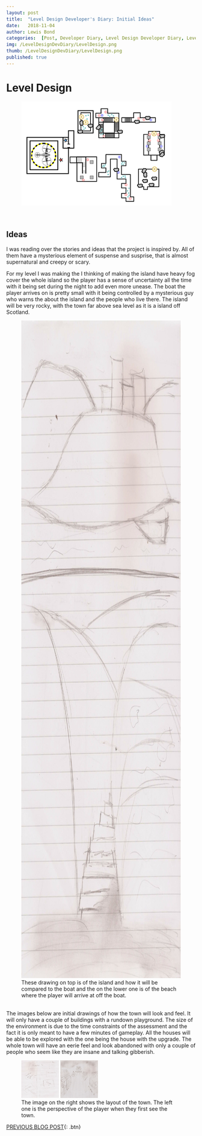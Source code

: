 ```yaml
---
layout: post
title:  "Level Design Developer's Diary: Initial Ideas"
date:   2018-11-04
author: Lewis Bond
categories:  [Post, Developer Diary, Level Design Developer Diary, Level Design Assessment]
img: /LevelDesignDevDiary/LevelDesign.png
thumb: /LevelDesignDevDiary/LevelDesign.png
published: true
---
```


<!--more-->

# Level Design

<figure>
    <a href="/assets/img/blog/LevelDesignDevDiary/LevelDesign.png"><img src="/assets/img/blog/LevelDesignDevDiary/LevelDesign.png"></a>
    <figcaption></figcaption>
</figure>
<br/>

## Ideas

I was reading over the stories and ideas that the project is inspired by. All of them have a mysterious element of suspense and susprise, that is almost supernatural and creepy or scary. 

For my level I was making the I thinking of making the island have heavy fog cover the whole island so the player has a sense of uncertainty all the time with it being set during the night to add even more unease. The boat the player arrives on is pretty small with it being controlled by a mysterious guy who warns the about the island and the people who live there. The island will be very rocky, with the town far above sea level as it is a island off Scotland.

<figure>
    <a href="/assets/img/blog/LevelDesignDevDiary/LDAssIslandandBeachDesigns.jpg"><img src="/assets/img/blog/LevelDesignDevDiary/LDAssIslandandBeachDesigns.jpg" height="1744" width="1159"></a>
    <figcaption>These drawing on top is of the island and how it will be compared to the boat and the on the lower one is of the beach where the player will arrive at off the boat.</figcaption>
</figure>

<br/>
The images below are initial drawings of how the town will look and feel. It will only have a couple of buildings with a rundown playground. The size of the environment is due to the time constraints of the assessment and the fact it is only meant to have a few minutes of gameplay. All the houses will be able to be explored with the one being the house with the upgrade. The whole town will have an eerie feel and look abandoned with only a couple of people who seem like they are insane and talking gibberish.

<centre><figure class="half">
	<a href="/assets/img/blog/LevelDesignDevDiary/LDAssLayout.jpg"><img src="/assets/img/blog/LevelDesignDevDiary/LDAssLayout.jpg" height="100" width="100"></a>
	<a href="/assets/img/blog/LevelDesignDevDiary/LDAssInitialTownDesign.jpg"><img src="/assets/img/blog/LevelDesignDevDiary/LDAssInitialTownDesign.jpg" height="100px" width="100px"></a>
	<figcaption>The image on the right shows the layout of the town. The left one is the perspective of the player when they first see the town.</figcaption>
</figure></centre>

[PREVIOUS BLOG POST](https://lbondi7.github.io/post/developer%20diary/level%20design%20developer%20diary/level%20design%20assessment/LevDes-dev-diary-1/){: .btn}
